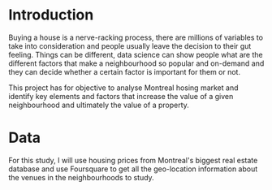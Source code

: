 # Introduction
Buying a house is a nerve-racking process, there are millions of variables to take into consideration and people usually leave the decision to their gut feeling.
Things can be different, data science can show people what are the different factors that make a neighbourhood so popular and on-demand and they can decide whether a certain factor is important for them or not.

This project has for objective to analyse Montreal hosing market and identify key elements and factors that increase the value of a given neighbourhood and ultimately the value of a property.

# Data
For this study, I will use housing prices from Montreal's biggest real estate database and use Foursquare to get all the geo-location information about the venues in the neighbourhoods to study.
